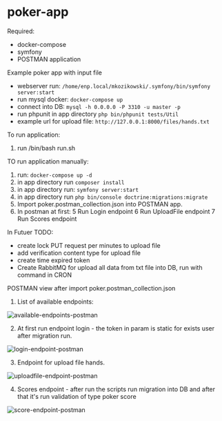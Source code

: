 # poker-app
Required:
- docker-compose
- symfony
- POSTMAN application

Example poker app with input file
- webserver run: ``/home/enp.local/mkozikowski/.symfony/bin/symfony server:start``
- run mysql docker: ``docker-compose up``
- connect into DB: ``mysql -h 0.0.0.0 -P 3310 -u master -p``
- run phpunit in app directory ``php bin/phpunit tests/Util``
- example url for upload file: ``http://127.0.0.1:8000/files/hands.txt``

To run application:
1. run /bin/bash run.sh

TO run application manually:
1. run: ``docker-compose up -d``
2. in app directory run ``composer install``
2. in app directory run: ``symfony server:start``
3. in app directory run ``php bin/console doctrine:migrations:migrate``
3. Import poker.postman_collection.json into POSTMAN app.
4. In postman at first:
5 Run Login endpoint
6 Run UploadFile endpoint
7 Run Scores endpoint

In Futuer TODO:
- create lock PUT request per minutes to upload file
- add verification content type for upload file
- create time expired token
- Create RabbitMQ for upload all data from txt file into DB, run with command in CRON

POSTMAN view after import poker.postman_collection.json
1. List of available endpoints:

![available-endpoints-postman](https://user-images.githubusercontent.com/3661886/80680780-b2b7d480-8abf-11ea-82b5-7e846c3d9ace.png)

2. At first run endpoint login - the token in param is static for exists user after migration run.

![login-endpoint-postman](https://user-images.githubusercontent.com/3661886/80680892-e135af80-8abf-11ea-8918-b1b07ef47ac7.png)

3. Endpoint for upload file hands.

![uploadfile-endpoint-postman](https://user-images.githubusercontent.com/3661886/80680978-0cb89a00-8ac0-11ea-907e-7d4d235d341f.png)

4. Scores endpoint - after run the scripts run migration into DB  and after that it's run validation of type poker score

![score-endpoint-postman](https://user-images.githubusercontent.com/3661886/80681003-180bc580-8ac0-11ea-970c-ba63695abb5b.png)
